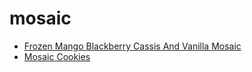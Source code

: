 # mosaic

 * [Frozen Mango Blackberry Cassis And Vanilla Mosaic](index/f/frozen-mango-blackberry-cassis-and-vanilla-mosaic-238974.json)
 * [Mosaic Cookies](index/m/mosaic-cookies.json)
